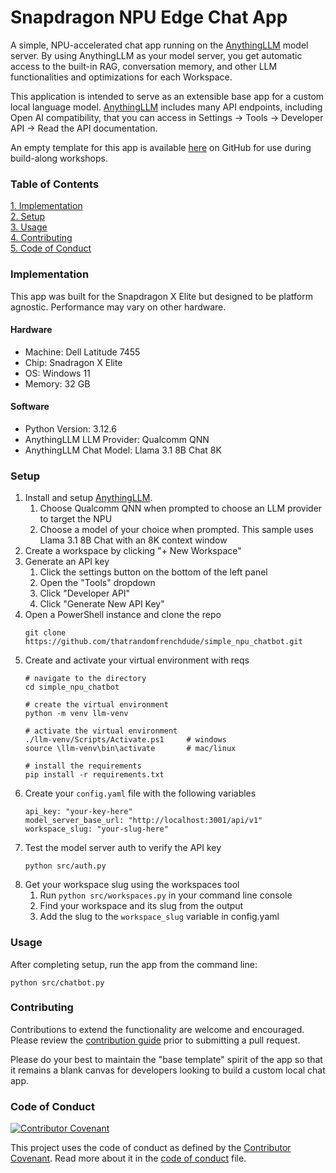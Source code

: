 # Snapdragon NPU Edge Chat App

A simple, NPU-accelerated chat app running on the [AnythingLLM](https://anythingllm.com/) model server. By using AnythingLLM as your model server, you get automatic access to the built-in RAG, conversation memory, and other LLM functionalities and optimizations for each Workspace.

This application is intended to serve as an extensible base app for a custom local language model. [AnythingLLM](https://anythingllm.com/) includes many API endpoints, including Open AI compatibility, that you can access in Settings -> Tools -> Developer API -> Read the API documentation.

An empty template for this app is available [here](https://github.com/thatrandomfrenchdude/simple-npu-chatbot-template) on GitHub for use during build-along workshops.

### Table of Contents
[1. Implementation](#implementation)<br>
[2. Setup](#setup)<br>
[3. Usage](#usage)<br>
[4. Contributing](#contributing)<br>
[5. Code of Conduct](#code-of-conduct)<br>

### Implementation
This app was built for the Snapdragon X Elite but designed to be platform agnostic. Performance may vary on other hardware.

#### Hardware
- Machine: Dell Latitude 7455
- Chip: Snadragon X Elite
- OS: Windows 11
- Memory: 32 GB

#### Software
- Python Version: 3.12.6
- AnythingLLM LLM Provider: Qualcomm QNN
- AnythingLLM Chat Model: Llama 3.1 8B Chat 8K

### Setup
1. Install and setup [AnythingLLM](https://anythingllm.com/).
    1. Choose Qualcomm QNN when prompted to choose an LLM provider to target the NPU
    2. Choose a model of your choice when prompted. This sample uses Llama 3.1 8B Chat with an 8K context window
2. Create a workspace by clicking "+ New Workspace"
3. Generate an API key
    1. Click the settings button on the bottom of the left panel
    2. Open the "Tools" dropdown
    3. Click "Developer API"
    4. Click "Generate New API Key"
4. Open a PowerShell instance and clone the repo
    ```
    git clone https://github.com/thatrandomfrenchdude/simple_npu_chatbot.git
    ```
5. Create and activate your virtual environment with reqs
    ```
    # navigate to the directory
    cd simple_npu_chatbot

    # create the virtual environment
    python -m venv llm-venv

    # activate the virtual environment
    ./llm-venv/Scripts/Activate.ps1     # windows
    source \llm-venv\bin\activate       # mac/linux

    # install the requirements
    pip install -r requirements.txt
    ```
6. Create your `config.yaml` file with the following variables
    ```
    api_key: "your-key-here"
    model_server_base_url: "http://localhost:3001/api/v1"
    workspace_slug: "your-slug-here"
    ```
7. Test the model server auth to verify the API key
    ```
    python src/auth.py
    ```
8. Get your workspace slug using the workspaces tool
    1. Run ```python src/workspaces.py``` in your command line console
    2. Find your workspace and its slug from the output
    3. Add the slug to the `workspace_slug` variable in config.yaml

### Usage
After completing setup, run the app from the command line:
```
python src/chatbot.py
```

### Contributing
Contributions to extend the functionality are welcome and encouraged. Please review the [contribution guide](CONTRIBUTING.md) prior to submitting a pull request. 

Please do your best to maintain the "base template" spirit of the app so that it remains a blank canvas for developers looking to build a custom local chat app.

### Code of Conduct
[![Contributor Covenant](https://img.shields.io/badge/Contributor%20Covenant-2.1-4baaaa.svg)](code_of_conduct.md)

This project uses the code of conduct as defined by the [Contributor Covenant](https://www.contributor-covenant.org/). Read more about it in the [code of conduct](CODE_OF_CONDUCT.md) file.